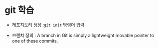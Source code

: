 # git 학습

- 레포지토리 생성
  :`git init` 명령어 입력

- 브랜치 정의
  : A branch in Git is simply a lightweight movable pointer to one of these commits.
